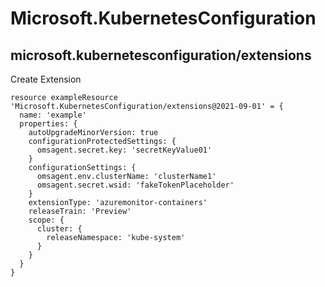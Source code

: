# Microsoft.KubernetesConfiguration

## microsoft.kubernetesconfiguration/extensions

Create Extension
```bicep
resource exampleResource 'Microsoft.KubernetesConfiguration/extensions@2021-09-01' = {
  name: 'example'
  properties: {
    autoUpgradeMinorVersion: true
    configurationProtectedSettings: {
      omsagent.secret.key: 'secretKeyValue01'
    }
    configurationSettings: {
      omsagent.env.clusterName: 'clusterName1'
      omsagent.secret.wsid: 'fakeTokenPlaceholder'
    }
    extensionType: 'azuremonitor-containers'
    releaseTrain: 'Preview'
    scope: {
      cluster: {
        releaseNamespace: 'kube-system'
      }
    }
  }
}
```
